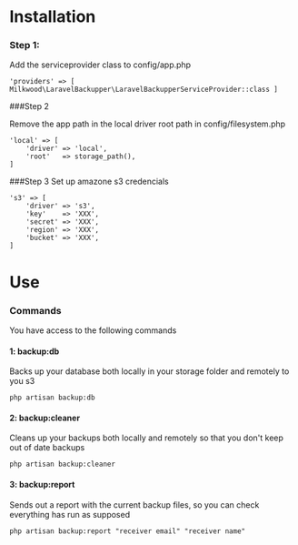 # Installation

### Step 1:

Add the serviceprovider class to config/app.php

```
'providers' => [ Milkwood\LaravelBackupper\LaravelBackupperServiceProvider::class ]
```

###Step 2

Remove the app path in the local driver root path in config/filesystem.php

```
'local' => [
    'driver' => 'local',
    'root'   => storage_path(),
]
```

###Step 3
Set up amazone s3 credencials


```
's3' => [
    'driver' => 's3',
    'key'    => 'XXX',
    'secret' => 'XXX',
    'region' => 'XXX',
    'bucket' => 'XXX',
]
```

# Use

### Commands

You have access to the following commands

#### 1: backup:db
Backs up your database both locally in your storage folder and remotely to you s3
```
php artisan backup:db
```

#### 2: backup:cleaner
Cleans up your backups both locally and remotely so that you don't keep out of date backups
```
php artisan backup:cleaner
```

#### 3: backup:report
Sends out a report with the current backup files, so you can check everything has run as supposed
```
php artisan backup:report "receiver email" "receiver name"
```